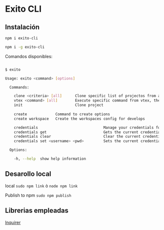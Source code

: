 # Exito CLI

## Instalación

```bash
npm i exito-cli

npm i -g exito-cli
```

Comandos disponibles:

```bash

$ exito

Usage: exito <command> [options]

  Commands:

    clone <criteria> [all]      Clone specific list of projectos from aws, if your add the option <all>, this automatical download all projects found with the specific <criteria>
    vtex <command> [all]        Execute specific command from vtex, the current commands suport is: <link>, <publish>
    init                        Clone project
    
    create             Command to create options
    create workspace   Create the workspaces config for develops

    credentials                              Manage your credentials for aws
    credentials get                          Gets the current credentials used in aws
    credentials clear                        Clear the current credentials used in aws
    credentials set <username> <pwd>         Sets the current credentials for aws

  Options:

    -h, --help  show help information
```

## Desarollo local

local `sudo npm link` ò `node npm link`

Publish to npm `sudo npm publish`


## Librerias empleadas

[Inquirer](https://www.npmjs.com/package/inquirer)
